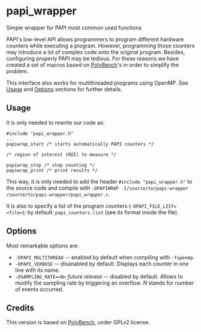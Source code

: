 # papi_wrapper
Simple wrapper for PAPI most common used functions

PAPI's low-level API allows programmers to program different hardware counters while executing a program. However, programming those counters may introduce a lot of complex code onto the original program. Besides, configuring properly PAPI may be tedious. For these reasons we have created a set of macros based on [PolyBench](https://sourceforge.net/projects/polybench/)'s in order to simplify the problem.

This interface also works for multithreaded programs using OpenMP. See [Usage](#usage) and [Options](#options) sections for further details.

## Usage

It is only needed to rewrite our code as:

```
#include "papi_wrapper.h"
...
papiwrap_start /* starts automatically PAPI counters */

/* region of interest (ROI) to measure */

papiwrap_stop /* stop counting */
papiwrap_print /* print results */
```

This way, it is only needed to add the header `#include "papi_wrapper.h"` to the source code and compile with `-DPAPIWRAP -I/source/to/papi-wrapper /source/to/papi-wrapper/papi_wrapper.c`.

It is also to specify a list of the program counters (`-DPAPI_FILE_LIST=<file>`); by default: `papi_counters.list` (see its format inside the file).

## Options

Most remarkable options are:

 * `-DPAPI_MULTITHREAD` -- enabled by default when compiling with `-fopenmp`.
 * `-DPAPI_VERBOSE` -- disanabled by default. Displays each counter in one line with its name.
 * `-DSAMPLING_RATE=<N>` *future release* -- disabled by default. Allows to modify the sampling rate by triggering an overflow. *N* stands for number of events occurred.

## Credits

This version is based on [PolyBench](https://sourceforge.net/projects/polybench/), under GPLv2 license. 
